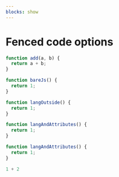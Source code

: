 ```yaml
---
blocks: show
---
```


# Fenced code options

```js echo
function add(a, b) {
  return a + b;
}
```

```js
function bareJs() {
  return 1;
}
```

```js echo
function langOutside() {
  return 1;
}
```

```js echo=false whatever
function langAndAttributes() {
  return 1;
}
```

```js echo=false run=false
function langAndAttributes() {
  return 1;
}
```

```py echo=false
1 + 2
```
